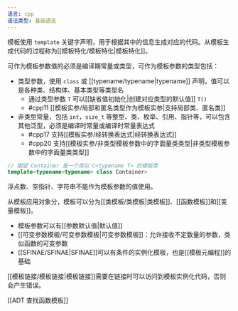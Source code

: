```yaml
---
语言: cpp
语法类型: 基础语法
---
```

模板使用 `template` 关键字声明，用于根据其中的信息生成对应的代码。从模板生成代码的过程称为[[模板特化/模板特化|模板特化]]。

可作为模板参数值的必须是编译期常量或类型，可作为模板参数的类型包括：

* 类型参数，使用 `class` 或 [[typename/typename|typename]] 声明，值可以是各种类、结构体、基本类型等类型名
	* 通过类型参数 `T` 可以[[缺省值初始化|创建对应类型的默认值]] `T()`
	* #cpp11 [[模板实参/局部和匿名类型作为模板实参|支持局部类、匿名类]]
* 非类型常量，包括 `int`，`size_t` 等整型、类、枚举、引用、指针等，可以包含其他泛型，必须是编译时常量或编译时常量表达式
	* #cpp17 支持[[模板实参/经转换表达式|经转换表达式]]
	* #cpp20 支持[[模板实参/非类型模板参数中的字面量类类型|非类型模板参数中的字面量类类型]]

```cpp
// 期望 Container 是一个类似 C<typename T> 的模板类 
template<typename<typename> class Container>
```

浮点数、空指针、字符串不能作为模板参数的值使用。

从模板应用对象分，模板可以分为[[类模板/类模板|类模板]]、[[函数模板]]和[[变量模板]]。

- 模板参数可以有[[参数默认值|默认值]]
- [[可变参数模板/可变参数模板|可变参数模板]]：允许接收不定数量的参数，类似函数的可变参数
- [[SFINAE/SFINAE|SFINAE]]可以有条件的实例化模板，也是[[模板元编程]]的基础

[[模板链接/模板链接|模板链接]]需要在链接时可以访问到模板实例化代码，否则会产生错误。

[[ADT 查找函数模板]]